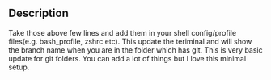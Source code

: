 ## Description
Take those above few lines and add them in your shell config/profile files(e.g. bash_profile, zshrc etc). This update the teriminal and will show the branch name when you are in the folder which has git. This is very basic update for git folders. You can add a lot of things but I love this minimal setup.

